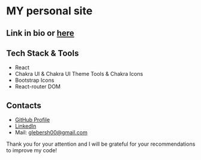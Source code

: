 # MY personal site
## Link in bio or [here](https://glebersh.github.io/personal-site/)

## Tech Stack & Tools
* React
* Chakra UI & Chakra UI Theme Tools & Chakra Icons
* Bootstrap Icons
* React-router DOM

## Contacts
* [GitHub Profile](https://github.com/glebersh)
* [LinkedIn](https://www.linkedin.com/in/gleb-ershov-804b50232/)
* Mail: glebersh00@gmail.com


Thank you for your attention and I will be grateful for your recommendations to improve my code!
